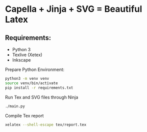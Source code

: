 # Capella + Jinja + SVG = Beautiful Latex

## Requirements:
- Python 3
- Texlive (Xetex)
- Inkscape

Prepare Python Environment:
```bash
python3 -m venv venv
source venv/bin/activate
pip install -r requirements.txt
```

Run Tex and SVG files through Ninja
```bash
./main.py
```

Compile Tex report
```bash
xelatex --shell-escape tex/report.tex
```
